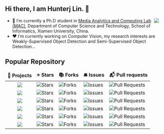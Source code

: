 ## Hi there, I am Hunterj Lin. 👋
<img align="right" src="https://github-readme-stats.vercel.app/api?username=HunterJ-Lin&show_icons=true&bg_color=ffffff&text_color=718096&theme=cobalt&hide_title=true" />

- 🌱 I’m currently a Ph.D student in [Media Analytics and Computing Lab (MAC)](https://mac.xmu.edu.cn/), Department of Computer Science and Technology, School of Informatics, Xiamen University, China.
- ❤️ I’m currently working on Computer Vision, my research interests are Weakly-Supervised Object Detection and Semi-Supervised Object Detection...
<!--
**HunterJ-Lin/HunterJ-Lin** is a ✨ _special_ ✨ repository because its `README.md` (this file) appears on your GitHub profile.

Here are some ideas to get you started:

- 🔭 I’m currently working on ...
- 🌱 I’m currently learning ...
- 👯 I’m looking to collaborate on ...
- 🤔 I’m looking for help with ...
- 💬 Ask me about ...
- 📫 How to reach me: ...
- 😄 Pronouns: ...
- ⚡ Fun fact: ...
-->

## Popular Repository
<table>
  <thead align="center">
    <tr border: none;>
      <td><b>🎁 Projects</b></td>
      <td><b>⭐ Stars</b></td>
      <td><b>📚 Forks</b></td>
      <td><b>🛎 Issues</b></td>
      <td><b>📬 Pull requests</b></td>
    </tr>
  </thead>
  <tbody>
    <tr>
      <td align="center"><a href="https://github.com/HunterJ-Lin/ActiveTeacher"><img src="https://github-readme-stats.vercel.app/api/pin/?username=HunterJ-Lin&repo=ActiveTeacher" /></a></td>
      <td><img alt="Stars" src="https://img.shields.io/github/stars/HunterJ-Lin/ActiveTeacher?style=flat-square&labelColor=343b41"/></td>
      <td><img alt="Forks" src="https://img.shields.io/github/forks/HunterJ-Lin/ActiveTeacher?style=flat-square&labelColor=343b41"/></td>
      <td><img alt="Issues" src="https://img.shields.io/github/issues/HunterJ-Lin/ActiveTeacher?style=flat-square&labelColor=343b41"/></td>
      <td><img alt="Pull Requests" src="https://img.shields.io/github/issues-pr/HunterJ-Lin/ActiveTeacher?style=flat-square&labelColor=343b41"/></td>
    </tr>
    <tr>
      <td align="center"><a href="https://github.com/HunterJ-Lin/WSOVOD"><img src="https://github-readme-stats.vercel.app/api/pin/?username=HunterJ-Lin&repo=WSOVOD" /></a></td>
      <td><img alt="Stars" src="https://img.shields.io/github/stars/HunterJ-Lin/WSOVOD?style=flat-square&labelColor=343b41"/></td>
      <td><img alt="Forks" src="https://img.shields.io/github/forks/HunterJ-Lin/WSOVOD?style=flat-square&labelColor=343b41"/></td>
      <td><img alt="Issues" src="https://img.shields.io/github/issues/HunterJ-Lin/WSOVOD?style=flat-square&labelColor=343b41"/></td>
      <td><img alt="Pull Requests" src="https://img.shields.io/github/issues-pr/HunterJ-Lin/WSOVOD?style=flat-square&labelColor=343b41"/></td>
    </tr>
    <tr>
      <td align="center"><a href="https://github.com/nhw649/EOV-Seg"><img src="https://github-readme-stats.vercel.app/api/pin/?username=nhw649&repo=EOV-Seg" /></a></td>
      <td><img alt="Stars" src="https://img.shields.io/github/stars/nhw649/EOV-Seg?style=flat-square&labelColor=343b41"/></td>
      <td><img alt="Forks" src="https://img.shields.io/github/forks/nhw649/EOV-Seg?style=flat-square&labelColor=343b41"/></td>
      <td><img alt="Issues" src="https://img.shields.io/github/issues/nhw649/EOV-Seg?style=flat-square&labelColor=343b41"/></td>
      <td><img alt="Pull Requests" src="https://img.shields.io/github/issues-pr/nhw649/EOV-Seg?style=flat-square&labelColor=343b41"/></td>
    </tr>
    <tr>
      <td align="center"><a href="https://github.com/nhw649/SCSD"><img src="https://github-readme-stats.vercel.app/api/pin/?username=nhw649&repo=SCSD" /></a></td>
      <td><img alt="Stars" src="https://img.shields.io/github/stars/nhw649/SCSD?style=flat-square&labelColor=343b41"/></td>
      <td><img alt="Forks" src="https://img.shields.io/github/forks/nhw649/SCSD?style=flat-square&labelColor=343b41"/></td>
      <td><img alt="Issues" src="https://img.shields.io/github/issues/nhw649/SCSD?style=flat-square&labelColor=343b41"/></td>
      <td><img alt="Pull Requests" src="https://img.shields.io/github/issues-pr/nhw649/SCSD?style=flat-square&labelColor=343b41"/></td>
    </tr>
    <tr>
      <td align="center"><a href="https://github.com/Quyans/GOI-Hyperplane"><img src="https://github-readme-stats.vercel.app/api/pin/?username=Quyans&repo=GOI-Hyperplane" /></a></td>
      <td><img alt="Stars" src="https://img.shields.io/github/stars/Quyans/GOI-Hyperplane?style=flat-square&labelColor=343b41"/></td>
      <td><img alt="Forks" src="https://img.shields.io/github/forks/Quyans/GOI-Hyperplane?style=flat-square&labelColor=343b41"/></td>
      <td><img alt="Issues" src="https://img.shields.io/github/issues/Quyans/GOI-Hyperplane?style=flat-square&labelColor=343b41"/></td>
      <td><img alt="Pull Requests" src="https://img.shields.io/github/issues-pr/Quyans/GOI-Hyperplane?style=flat-square&labelColor=343b41"/></td>
    </tr>
    <tr>
      <td align="center"><a href="https://github.com/swagger-coder/ASDA"><img src="https://github-readme-stats.vercel.app/api/pin/?username=swagger-coder&repo=ASDA" /></a></td>
      <td><img alt="Stars" src="https://img.shields.io/github/stars/swagger-coder/ASDA?style=flat-square&labelColor=343b41"/></td>
      <td><img alt="Forks" src="https://img.shields.io/github/forks/swagger-coder/ASDA?style=flat-square&labelColor=343b41"/></td>
      <td><img alt="Issues" src="https://img.shields.io/github/issues/swagger-coder/ASDA?style=flat-square&labelColor=343b41"/></td>
      <td><img alt="Pull Requests" src="https://img.shields.io/github/issues-pr/swagger-coder/ASDA?style=flat-square&labelColor=343b41"/></td>
    </tr>
  </tbody>
</table>


